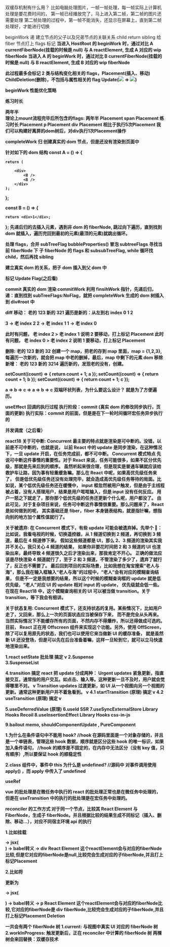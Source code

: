 双缓存机制有什么用？
比如电脑处理图片，一帧一帧处理，每一帧实际上计算机处理是要花费时间的，
第一帧已经播放完了，马上进入第二帧，第二帧的图片还需要处理
第二帧处理的过程中，第一帧不能消失，还显示在屏幕上，直到第二帧处理好，才能进行切换

beiginWork 递
建立节点的父子以及兄弟节点的关联关系 child return sibling
给 fiber 节点打上 flags 标记
<HostRoot>
<A>
<B/>
</A>
<HostRoot>
当进入 HostRoot 的 beginWork 时，通过对比 A currentFiberNode(挂载的时候是 null) 与 A reactElement, 生成 A 对应的 wip fiberNode
当进入 A 的 beginWork 时，通过对比 B currentFiberNode(挂载的时候是 null) 与 B reactElement, 生成 B 对应的 wip fiberNode

此过程最多会标记 2 类与结构变化相关的 flags，Placement(插入、移动) ChildDeletion(删除)，不包括与属性相关的 flag Update(<img src='1'/> => <img src='2'/>)

beginWork 性能优化策略

<div>
    <p>练习时长</p>
    <span>两年半</span>
</div>
理论上mount流程完毕后所包含的flags:
两年半 Placement
span Placement
练习时长 Placement
p Placement
div Placement
相比于执行5次Placement 我们可以构建好离屏的dom树后，对div执行1次Placement操作

completeWork 归
创建真实的 dom 节点，但是还没有渲染到页面中

针对如下的 dom 结构
const A = () => {

    return (

        <div>
            <B />
            <B />
        </div>
    );

};

const B = () => {

    return <div>1</div>;

};
先递后归的去插入元素，遇到非 dom 的 fiberNode, 跳过向下遍历，直到找到 dom 就插入，遍历完回到最初的元素(最顶的元素)就跳出循环。

处理 flags，合并 subTreeFlag bubbleProperties() 冒泡 subtreeFlags
寻找当前 fiberNode 下 子 fiberNode 的 flags 和 subsubTreeFlag, while 循环找 child，然后再找 sibling

建立真实 dom 的关系，把子 dom 插入到父 dom 中

标记 Update Flag(之后看)

commit
真实的 dom 渲染
commitWork 利用 finsihWork 指针，先递后归，递：直到找到 subTreeFlags:NoFlag，就把 completeWork 生成的 dom 树插入到 div#root 中

diff
移动：
老的 123 新的 321
遍历是新的：从左到右 index 0 1 2

3 -> 老 index 2
2 -> 老 index 1
1 -> 老 index 0

此时有问题， 老 index 2 > 老 index 1 说明 2 要移动，打上标记 Placement
此时有问题， 老 index 0 > 老 index 2 说明 1 要移动，打上标记 Placement

删除:
老的 123 新的 32
创建一个 map，把老的存到 map 里面，map = {1,2,3},每遍历一次新的，就会把 map 中老的删掉，最后，map 中剩下的元素 dom 移除
新增：
老的 123 新的 3214
遍历新的，发现老的没有，创建。

setCount((count) => {
return count + 1; a
});
setCount((count) => {
return count + 1; b
});
setCount((count) => {
return count + 1; c
});

a => b => c => a => b => c 双端环状列表，为什么要这么设计？ 就是为了方便遍历。

useEffect 回调的执行过程
执行阶段：commit (真实 dom 的修改同步执行，页面的更新)
执行实际：commit 的前面，但是是在下一轮时间循环宏任务异步执行的

并发调度（之后看）

react18
关于可中断:
Concurrent 最主要的特点就是渲染是可中断的。没错，以前是不可中断的，也就是说，
以前 React 中的 update 是同步渲染，在这种情况下，一旦 update 开启，在任务完成前，都不可中断。
Concurrent 模式特点
先说可中断这件事情的重要性。对于 React 来说，任务可能很多，如果不区分优先级，那就是先来后到的顺序。
虽然听起来很合理，但是现实是普通车辆就应该给救护车让路，因为事有轻重缓急嘛。那么在 React 中呢，如果高优先级任务来了，
但是低优先级任务还没有处理完毕，就会造成高优先级任务等待的局面。比如说，某个低优先级任务还在缓慢中，
input 框忽然被用户触发，但是由于主线程被占着，没有人搭理用户，结果是用户哐哐输入，但是 input 没有任何反应。
用户一怒之下就走了，那你那个低优先级的任务还更新个什么呢，用户都没了。
由此可见，对于复杂项目来说，任务可中断这件事情很重要。那么问题来了，React 是如何做到的呢，
其实基础还是 fiber，fiber 本身链表结构，就是指针嘛，想指向别的地方加个属性值就行了。

关于被遗弃:
在 Concurrent 模式下，有些 update 可能会被遗弃掉。先举个 🌰：
比如说，我看电视的时候，切换遥控器，从 1 频道切换到 2 频道，再切换到 3 频道，最后在 4 频道停下来。
假如这些频道都是 UI，那么 2、3 频道的渲染其实我并不关心，我只关心 4 频道的结果，
如果你非要花时间把 2 和 3 频道的 UI 也渲染出来，最终导致 4 频道很久之后才渲染出来，那我肯定不开心。
正确的做法应该是尽快渲染 4 频道就行了，至于 2 和 3 频道，不管渲染了多少了，遗弃了就行了，反正也不需要了。
最后回到项目的实际场景，比如我想在淘宝搜索“老人与海”，那么我在输入框输入“老人与海”的过程中，“老人”会有对应的模糊查询结果，
但是不一定是我想要的结果，所以这个时候的模糊查询框的 update 就是低优先级，“老人”对应 UI 的 update 相对 input 的 update，
优先级就会低一些。在现在 React18 中，这个模糊查询相关的 UI 可以被当做 transition。关于 transition，等下我会有细讲。

关于状态复用:
Concurrent 模式下，还支持状态的复用。某些情况下，比如用户走了，又回来，那么上一次的页面状态应当被保存下来，
而不是完全从头再来。当然实际情况下不能缓存所有的页面，不然内存不得爆炸，所以还得做成可选的。目前，
React 正在用 Offscreen 组件来实现这个功能。另外，使用 OffScreen，除了可以复用原先的状态，我们也可以使用它来当做新 UI 的缓存准备，
就是虽然新 UI 还没登场，但是可以先在后台准备着嘛，这样一旦轮到它，就可以立马快速地渲染出来。

1.react setState 批处理 搞定 v
2.Suspense  
3.SuspenseList

4.transition 搞定
react 把 update 分成两种：
Urgent updates 紧急更新，指直接交互，通常指的用户交互。如点击、输入等。这种更新一旦不及时，用户就会觉得哪里不对。 v
Transition updates 过渡更新，如 UI 从一个视图向另一个视图的更新。通常这种更新用户并不着急看到。 v
4.1 startTransition (原理) 搞定 v
4.2 useTransition (原理) 搞定 v

5.useDeferredValue (原理)
6.useId SSR
7.useSyncExternalStore Library Hooks Recoil
8.useInsertionEffect Library Hooks css-in-js

9.bailout
memo, shouldComponentUpdate , PureComponent

1.为什么在条件语句中不能用 hook?
//hook 在源码里面是一个对象存储的，并且是一个单链表，管理这些 hook 数据，顺序就是区分这些 hook 的唯一标识，如果加入条件语句，
//hook 的顺序是不固定的，在内存中无法区分（没有 key 值，只有顺序）,所以要保证 hook 的顺稳定性

2.class 组件中，事件中 this 为什么是 undefined?
//源码中 对事件调用使用 apply() ，而 apply 中传入了 undefined

useRef

vue 的批处理是在微任务中执行的
react 的批处理正常也是在微任务中处理的，但是在 useTransition 中的执行的批处理是在宏任务中处理的。

reconciler 的工作方式
对于同一个节点，比较其 React Element 与 FiberNode，生成子 fiberNode。并且根据比较的结果生成不同标记（插入、删除、移动...），对应不同宿主环境 api 的执行

1.比如挂载<div></div>

<div></div> -> jsx(<div></div>) -> babel转义 -> div React Element
这个reactElement会与对应的fiberNode比较,但是它对应的fiberNode是null,比较完会生成对应的子fiberNode,并且打上标记Placement

2.比如将<div></div>更新为<p></p>

<p></p> -> jsx(<p></p>) -> babel转义 -> p React Element
这个reactElement会与对应的fiberNode比较,它对应的fiberNode是 div fiberNode,比较完会生成对应的子fiberNode,并且打上标记Placement Deletion

一共会有两个 fiberNode 树
1.current: 与视图中真实 UI 对应的 fiberNode 树
2.workInProgress: 触发更新后，正在 reconciler 中计算的 fiberNode 树
两棵树会来回替换：双缓存技术
